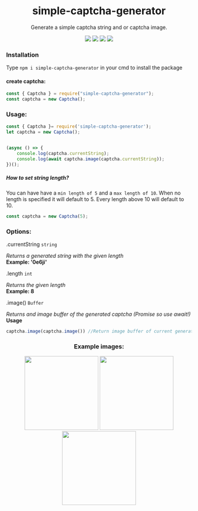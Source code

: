 <div align="center">

# simple-captcha-generator
  
Generate a simple captcha string and or captcha image.
  
 <img src="https://img.shields.io/github/languages/top/Nidrux/simple-captcha-generator">
 <img src="https://img.shields.io/codacy/grade/415e4c6f1c5648098bdd039f7666212f">
 <img src="https://img.shields.io/github/repo-size/Nidrux/simple-captcha-generator">
 <a href="https://www.npmjs.com/package/simple-captcha-generator"><img src="https://img.shields.io/npm/v/simple-captcha-generator"></a>
 </div>
 
### Installation

Type `npm i simple-captcha-generator` in your cmd to install the package


#### create captcha:
```js
const { Captcha } = require("simple-captcha-generator");
const captcha = new Captcha();
```

### Usage:

```js
const { Captcha }= require('simple-captcha-generator');
let captcha = new Captcha();


(async () => {
    console.log(captcha.currentString);
    console.log(await captcha.image(captcha.currentString));
})();
```

##### How to set string length?

You can have have a `min length of 5` and a `max length of 10`. When no length is specified it will default to 5. Every length above 10 will default to 10.

```js
const captcha = new Captcha(5);
```
### Options:

.currentString `string`

  <i>Returns a generated string with the given length</i><br>
  <strong>Example: '0e6ji'</strong>

.length `int`

  <i>Returns the given length</i><br>
  <strong>Example: 8</strong>

.image() `Buffer`

  <i>Returns and image buffer of the generated captcha (Promise so use await!)</i><br>
  <strong>Usage</strong>
  ```js
  captcha.image(captcha.image()) //Return image buffer of current generated string
  ```


<div align="center">
  
### Example images:
  
<img src="https://cdn.discordapp.com/attachments/861785154980806696/861981966785576960/file.jpg" display="inline-block" width="200px" height="auto">
<img src="https://media.discordapp.net/attachments/861785154980806696/861981905394335775/file.jpg" display="inline-block" width="200px" height="auto">
<img src="https://cdn.discordapp.com/attachments/861785154980806696/861982300664234004/file.jpg" display="inline-block" width="200px" height="auto">
</div>
